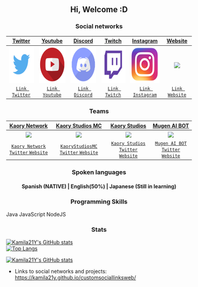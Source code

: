 <h2 align="center">Hi, Welcome :D</h2>

</hr>

<h3 align="center">Social networks</h3>

<div align="center">

| <a href="https://twitter.com/Kamila21Y" target="_blank">**Twitter**</a> | <a href="https://www.youtube.com/channel/UC01SOok4JVSfwJ0f-Fq4Syw" target="_blank">**Youtube**</a> | <a href="https://discord.gg/nzZ264JUN5" target="_blank">**Discord**</a> | <a href="https://www.twitch.tv/Kamila21Y" target="_blank">**Twitch**</a> | <a href="https://www.instagram.com/kamila21y" target="_blank">**Instagram**</a> | <a href="https://kamila21y.github.io" target="_blank">**Website**</a> | 
| :---: | :---: | :---: | :---: | :---: | :---: | 
| <img align='center' src='https://raw.githubusercontent.com/HappyRogelio7/HappyRogelio7/main/Socials%20Logos/Twitter.png' height='100px'> | <img align='center' src='https://raw.githubusercontent.com/HappyRogelio7/HappyRogelio7/main/Socials%20Logos/Youtube.png' height='100px'> | <img align='center' src='https://raw.githubusercontent.com/HappyRogelio7/HappyRogelio7/main/Socials%20Logos/Discord.png' height='100px'>  | <img align='center' src='https://raw.githubusercontent.com/HappyRogelio7/HappyRogelio7/main/Socials%20Logos/Twitch.png' height='100px'> | <img align='center' src='https://raw.githubusercontent.com/HappyRogelio7/HappyRogelio7/main/Socials%20Logos/Instagram.png' height='100px'> | <img align='center' src='https://raw.githubusercontent.com/HappyRogelio7/HappyRogelio7/main/Socials%20Logos/webpage.png' height='100px'> |
| <a href="https://twitter.com/Kamila21Y" target="_blank">`Link Twitter`</a>  | <a href="[https://www.youtube.com/c/HappyRogelio7](https://www.youtube.com/channel/UC01SOok4JVSfwJ0f-Fq4Syw)" target="_blank">`Link Youtube`</a>  | <a href="https://discord.gg/nzZ264JUN5" target="_blank">`Link Discord`</a> | <a href="https://www.twitch.tv/Kamila21Y" target="_blank">`Link Twitch`</a> | <a href="https://www.instagram.com/kamila21y" target="_blank">`Link Instagram`</a> | <a href="https://kamila21y.github.io" target="_blank">`Link Website`</a> |

</div>

</hr>

<h3 align="center">Teams</h3>

<div align="center">

| <a href="https://github.com/KaoryNetwork" target="_blank">**Kaory Network**</a> | <a href="https://github.com/kaorystudiosmc" target="_blank">**Kaory Studios MC**</a> | <a href="https://github.com/KaoryStudios" target="_blank">**Kaory Studios**</a> | <a href="https://github.com/MugenAIBOT" target="_blank">**Mugen AI BOT**</a> |
| :---: | :---: | :---: |  :---: | 
| <img align='center' src='https://avatars.githubusercontent.com/u/104711285?s=400&u=c002964232f085b1f470d73b2163ebe047bb5c05&v=4' height='100px'> | <img align='center' src='https://avatars.githubusercontent.com/u/92584765?s=200&amp;v=4' height='100px'> | <img align='center' src='https://avatars.githubusercontent.com/u/92584765?s=200&amp;v=4' height='100px'> | <img align='center' src='https://avatars.githubusercontent.com/u/92584765?s=200&amp;v=4' height='100px'> | 
| <a href="https://github.com/KaoryNetwork" target="_blank">`Kaory Network` </a><a href="https://twitter.com/KaoryNetwork" target="_blank">`Twitter` </a><a href="https://kaorynetwork.github.io/" target="_blank">`Website`</a> | <a href="https://github.com/KaoryStudiosMC" target="_blank">`KaoryStudiosMC` </a><a href="https://twitter.com/KaoryStudiosMC" target="_blank">`Twitter` </a><a href="https://kaorysStudiosmc.github.io/" target="_blank">`Website`</a> |  <a href="https://github.com/KaoryStudios" target="_blank">`Kaory Studios` </a><a href="https://twitter.com/KaoryStudios" target="_blank">`Twitter` </a><a href="https://kaorystudios.xyz" target="_blank">`Website`</a> | <a href="https://github.com/MugenAIBOT" target="_blank">`Mugen AI BOT` </a><a href="https://twitter.com/MugenAIBOT" target="_blank">`Twitter` </a><a href="https://Mugenaibot.github.io/" target="_blank">`Website`</a> | 

</div>

</hr>

<h3 align="center">Spoken languages</h3>
  
<h4 align="center">Spanish (NATIVE) | English(50%) |  Japanese (Still in learning)</h4>

</hr>

<h3 align="center">Programming Skills</h3>
<p align="center">

Java
JavaScript
NodeJS

  <!--img src='https://raw.githubusercontent.com/Kamila21Y/Kamila21Y/main/Skills/java.png' height='100px'>
  <img src='https://raw.githubusercontent.com/Kamila21Y/Kamila21Y/main/Skills/javascript.jpg' height='100px'>
  <img src='https://raw.githubusercontent.com/Kamila21Y/Kamila21Y/main/Skills/nodejs.png' height='100px'-->

</p>

<h3 align="center">Stats</h3>

[![Kamila21Y's GitHub stats](https://github-readme-stats.vercel.app/api?username=Kamila21Y&show_icons=true&theme=merko)](https://github.com/Kamila21Y/)   
[![Top Langs](https://github-readme-stats.vercel.app/api/top-langs/?username=Kamila21Y&layout=compact&theme=tokyonight)](https://github.com/Kamila21Y/)


[![Kamila21Y's GitHub stats](https://visitor-badge.laobi.icu/badge?page_id=Kamila21Y.readme.visitor-badge)](https://github.com/Kamila21Y/) 

 

- Links to social networks and projects: https://kamila21y.github.io/customsociallinksweb/


